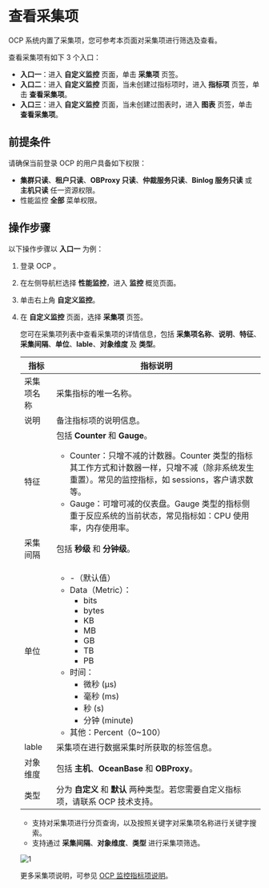# 查看采集项

OCP 系统内置了采集项，您可参考本页面对采集项进行筛选及查看。

查看采集项有如下 3 个入口：

* **入口一**：进入 **自定义监控** 页面，单击 **采集项** 页签。
* **入口二**：进入 **自定义监控** 页面，当未创建过指标项时，进入 **指标项** 页签，单击 **查看采集项**。
* **入口三**：进入 **自定义监控** 页面，当未创建过图表时，进入 **图表** 页签，单击 **查看采集项**。

## 前提条件

请确保当前登录 OCP 的用户具备如下权限：

* **集群只读**、**租户只读**、**OBProxy 只读**、**仲裁服务只读**、**Binlog 服务只读** 或 **主机只读** 任一资源权限。
* 性能监控 **全部** 菜单权限。

## 操作步骤

以下操作步骤以 **入口一** 为例：

1. 登录 OCP 。

2. 在左侧导航栏选择 **性能监控**，进入 **监控** 概览页面。

3. 单击右上角 **自定义监控**。

4. 在 **自定义监控** 页面，选择 **采集项** 页签。

   您可在采集项列表中查看采集项的详情信息，包括 **采集项名称**、**说明**、**特征**、**采集间隔**、**单位**、**lable**、**对象维度** 及 **类型**。

    | 指标 | 指标说明 |
    |------|---------|
    | 采集项名称 | 采集指标的唯一名称。 |
    | 说明 | 备注指标项的说明信息。  |
    | 特征 | 包括 **Counter** 和 **Gauge**。<ul><li>Counter：只增不减的计数器。Counter 类型的指标其工作方式和计数器一样，只增不减（除非系统发生重置）。常见的监控指标，如 sessions，客户请求数等。</li><li>Gauge：可增可减的仪表盘。Gauge 类型的指标侧重于反应系统的当前状态，常见指标如：CPU 使用率，内存使用率。</li></ul>  |
    | 采集间隔 | 包括 **秒级** 和 **分钟级**。   |
    | 单位 |  <ul><li>-（默认值）</li><li>Data（Metric）：<ul><li>bits</li><li>bytes</li><li>KB</li><li>MB</li><li>GB</li><li>TB</li><li>PB</li></ul></li><li>时间：<ul><li>微秒 (µs)</li><li>毫秒 (ms)</li><li>秒 (s)</li><li>分钟 (minute)</li></ul></li><li>其他：Percent（0~100）</li></ul>  |
    | lable | 采集项在进行数据采集时所获取的标签信息。  |
    | 对象维度 |  包括 **主机**、**OceanBase** 和 **OBProxy**。  |
    | 类型 | 分为 **自定义** 和 **默认** 两种类型。若您需要自定义指标项，请联系 OCP 技术支持。   |

   * 支持对采集项进行分页查询，以及按照关键字对采集项名称进行关键字搜索。
   * 支持通过 **采集间隔**、**对象维度**、**类型** 进行采集项筛选。

    ![1](https://obbusiness-private.oss-cn-shanghai.aliyuncs.com/doc/img/ocp/421/%E9%87%87%E9%9B%86%E9%A1%B9.png)

    更多采集项说明，可参见 [OCP 监控指标项说明](500.ocp-monitoring-indicator-items.md)。

